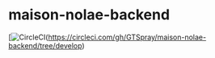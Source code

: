 # maison-nolae-backend

[![CircleCI](https://circleci.com/gh/GTSpray/maison-nolae-backend/tree/develop.svg?style=svg)(https://circleci.com/gh/GTSpray/maison-nolae-backend/tree/develop)

